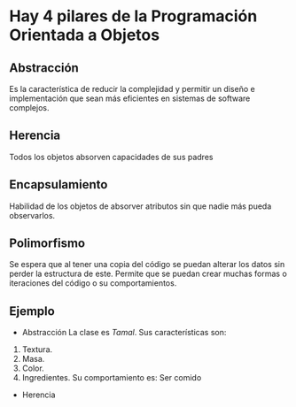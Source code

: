 # Hay 4 pilares de la Programación Orientada a Objetos

## Abstracción
Es la característica de reducir la complejidad y permitir un diseño e implementación que sean más eficientes en sistemas de software complejos.
## Herencia
Todos los objetos absorven capacidades de sus padres
## Encapsulamiento
Habilidad de los objetos de absorver atributos sin que nadie más pueda observarlos.
## Polimorfismo
Se espera que al tener una copia del código se puedan alterar los datos sin perder la estructura de este. 
Permite que se puedan crear muchas formas o iteraciones del código o su comportamientos. 

## Ejemplo
- Abstracción
La clase es _Tamal_.
Sus características son:
1. Textura.
2. Masa.
3. Color.
4. Ingredientes.
Su comportamiento es:
Ser comido

- Herencia
